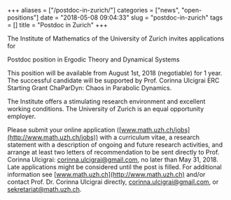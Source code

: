 +++
aliases = ["/postdoc-in-zurich/"]
categories = ["news", "open-positions"]
date = "2018-05-08 09:04:33"
slug = "postdoc-in-zurich"
tags = []
title = "Postdoc in Zurich"
+++

The Institute of Mathematics of the University of Zurich invites
applications for

Postdoc position in Ergodic Theory and Dynamical Systems

This position will be available from August 1st, 2018 (negotiable) for 1
year. The successful candidate will be supported by Prof. Corinna
Ulcigrai ERC Starting Grant ChaParDyn: Chaos in Parabolic Dynamics.

The Institute offers a stimulating research environment and excellent
working conditions. The University of Zurich is an equal opportunity
employer.

Please submit your online application
([www.math.uzh.ch/jobs](http://www.math.uzh.ch/jobs)) with a curriculum
vitae, a research statement with a description of ongoing and future
research activities, and arrange at least two letters of recommendation
to be sent directly to Prof. Corinna Ulcigrai:
[corinna.ulcigrai@gmail.com](corinna.ulcigrai@gmail.com), no later than May 31, 2018. Late
applications might be considered until the post is filled. For
additional information see [www.math.uzh.ch](http://www.math.uzh.ch)
and/or contact Prof. Dr. Corinna Ulcigrai directly,
[corinna.ulcigrai@gmail.com](corinna.ulcigrai@gmail.com), or [sekretariat@math.uzh.ch](sekretariat@math.uzh.ch).
